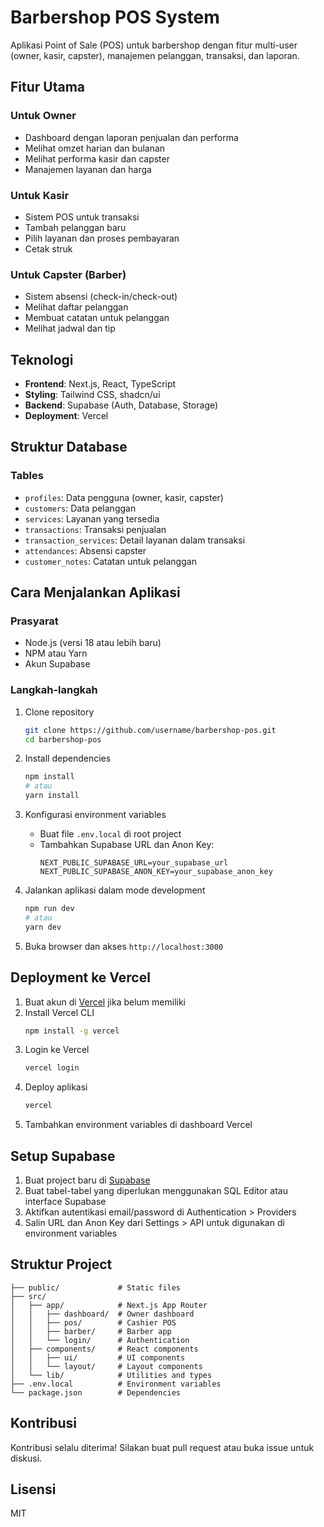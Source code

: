# Barbershop POS System

Aplikasi Point of Sale (POS) untuk barbershop dengan fitur multi-user (owner, kasir, capster), manajemen pelanggan, transaksi, dan laporan.

## Fitur Utama

### Untuk Owner
- Dashboard dengan laporan penjualan dan performa
- Melihat omzet harian dan bulanan
- Melihat performa kasir dan capster
- Manajemen layanan dan harga

### Untuk Kasir
- Sistem POS untuk transaksi
- Tambah pelanggan baru
- Pilih layanan dan proses pembayaran
- Cetak struk

### Untuk Capster (Barber)
- Sistem absensi (check-in/check-out)
- Melihat daftar pelanggan
- Membuat catatan untuk pelanggan
- Melihat jadwal dan tip

## Teknologi

- **Frontend**: Next.js, React, TypeScript
- **Styling**: Tailwind CSS, shadcn/ui
- **Backend**: Supabase (Auth, Database, Storage)
- **Deployment**: Vercel

## Struktur Database

### Tables
- `profiles`: Data pengguna (owner, kasir, capster)
- `customers`: Data pelanggan
- `services`: Layanan yang tersedia
- `transactions`: Transaksi penjualan
- `transaction_services`: Detail layanan dalam transaksi
- `attendances`: Absensi capster
- `customer_notes`: Catatan untuk pelanggan

## Cara Menjalankan Aplikasi

### Prasyarat

- Node.js (versi 18 atau lebih baru)
- NPM atau Yarn
- Akun Supabase

### Langkah-langkah

1. Clone repository
   ```bash
   git clone https://github.com/username/barbershop-pos.git
   cd barbershop-pos
   ```

2. Install dependencies
   ```bash
   npm install
   # atau
   yarn install
   ```

3. Konfigurasi environment variables
   - Buat file `.env.local` di root project
   - Tambahkan Supabase URL dan Anon Key:
     ```
     NEXT_PUBLIC_SUPABASE_URL=your_supabase_url
     NEXT_PUBLIC_SUPABASE_ANON_KEY=your_supabase_anon_key
     ```

4. Jalankan aplikasi dalam mode development
   ```bash
   npm run dev
   # atau
   yarn dev
   ```

5. Buka browser dan akses `http://localhost:3000`

## Deployment ke Vercel

1. Buat akun di [Vercel](https://vercel.com) jika belum memiliki
2. Install Vercel CLI
   ```bash
   npm install -g vercel
   ```
3. Login ke Vercel
   ```bash
   vercel login
   ```
4. Deploy aplikasi
   ```bash
   vercel
   ```
5. Tambahkan environment variables di dashboard Vercel

## Setup Supabase

1. Buat project baru di [Supabase](https://supabase.com)
2. Buat tabel-tabel yang diperlukan menggunakan SQL Editor atau interface Supabase
3. Aktifkan autentikasi email/password di Authentication > Providers
4. Salin URL dan Anon Key dari Settings > API untuk digunakan di environment variables

## Struktur Project

```
├── public/             # Static files
├── src/
│   ├── app/            # Next.js App Router
│   │   ├── dashboard/  # Owner dashboard
│   │   ├── pos/        # Cashier POS
│   │   ├── barber/     # Barber app
│   │   └── login/      # Authentication
│   ├── components/     # React components
│   │   ├── ui/         # UI components
│   │   └── layout/     # Layout components
│   └── lib/            # Utilities and types
├── .env.local          # Environment variables
└── package.json        # Dependencies
```

## Kontribusi

Kontribusi selalu diterima! Silakan buat pull request atau buka issue untuk diskusi.

## Lisensi

MIT